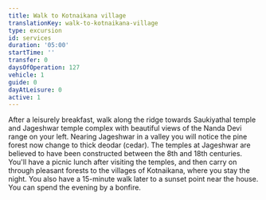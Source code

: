 ```yaml
---
title: Walk to Kotnaikana village
translationKey: walk-to-kotnaikana-village
type: excursion
id: services
duration: '05:00'
startTime: ''
transfer: 0
daysOfOperation: 127
vehicle: 1
guide: 0
dayAtLeisure: 0
active: 1
---
```

After a leisurely breakfast, walk along the ridge towards Saukiyathal temple and Jageshwar temple complex with beautiful views of the Nanda Devi range on your left. Nearing Jageshwar in a valley you will notice the pine forest now change to thick deodar (cedar). The temples at Jageshwar are believed to have been constructed between the 8th and 18th centuries.    You'll have a picnic lunch after visiting the temples, and then carry on through pleasant forests to the villages of Kotnaikana, where you stay the night. You also have a 15-minute walk later to a sunset point near the house. You can spend the evening by a bonfire.